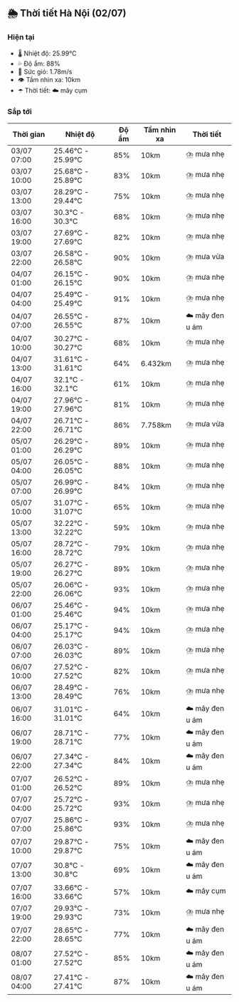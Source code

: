 ## 🌦️ Thời tiết Hà Nội (02/07)

### Hiện tại

- 🌡️ Nhiệt độ: 25.99℃
- 💦 Độ ẩm: 88%
- 💨 Sức gió: 1.78m/s
- 👁️ Tầm nhìn xa: 10km
- ☂️ Thời tiết: ☁️ mây cụm

### Sắp tới

| Thời gian | Nhiệt độ | Độ ẩm | Tầm nhìn xa | Thời tiết |
| --- | --- | --- | --- | --- |
| 03/07 07:00 | 25.46℃ - 25.99℃ | 85% | 10km | ⛈️ mưa nhẹ |
| 03/07 10:00 | 25.68℃ - 25.89℃ | 83% | 10km | ⛈️ mưa nhẹ |
| 03/07 13:00 | 28.29℃ - 29.44℃ | 75% | 10km | ⛈️ mưa nhẹ |
| 03/07 16:00 | 30.3℃ - 30.3℃ | 68% | 10km | ⛈️ mưa nhẹ |
| 03/07 19:00 | 27.69℃ - 27.69℃ | 82% | 10km | ⛈️ mưa nhẹ |
| 03/07 22:00 | 26.58℃ - 26.58℃ | 90% | 10km | ⛈️ mưa vừa |
| 04/07 01:00 | 26.15℃ - 26.15℃ | 90% | 10km | ⛈️ mưa nhẹ |
| 04/07 04:00 | 25.49℃ - 25.49℃ | 91% | 10km | ⛈️ mưa nhẹ |
| 04/07 07:00 | 26.55℃ - 26.55℃ | 87% | 10km | ☁️ mây đen u ám |
| 04/07 10:00 | 30.27℃ - 30.27℃ | 68% | 10km | ⛈️ mưa nhẹ |
| 04/07 13:00 | 31.61℃ - 31.61℃ | 64% | 6.432km | ⛈️ mưa nhẹ |
| 04/07 16:00 | 32.1℃ - 32.1℃ | 61% | 10km | ⛈️ mưa nhẹ |
| 04/07 19:00 | 27.96℃ - 27.96℃ | 81% | 10km | ⛈️ mưa nhẹ |
| 04/07 22:00 | 26.71℃ - 26.71℃ | 86% | 7.758km | ⛈️ mưa vừa |
| 05/07 01:00 | 26.29℃ - 26.29℃ | 89% | 10km | ⛈️ mưa nhẹ |
| 05/07 04:00 | 26.05℃ - 26.05℃ | 88% | 10km | ⛈️ mưa nhẹ |
| 05/07 07:00 | 26.99℃ - 26.99℃ | 84% | 10km | ⛈️ mưa nhẹ |
| 05/07 10:00 | 31.07℃ - 31.07℃ | 65% | 10km | ⛈️ mưa nhẹ |
| 05/07 13:00 | 32.22℃ - 32.22℃ | 59% | 10km | ⛈️ mưa nhẹ |
| 05/07 16:00 | 28.72℃ - 28.72℃ | 79% | 10km | ⛈️ mưa nhẹ |
| 05/07 19:00 | 26.27℃ - 26.27℃ | 89% | 10km | ⛈️ mưa nhẹ |
| 05/07 22:00 | 26.06℃ - 26.06℃ | 93% | 10km | ⛈️ mưa nhẹ |
| 06/07 01:00 | 25.46℃ - 25.46℃ | 94% | 10km | ⛈️ mưa nhẹ |
| 06/07 04:00 | 25.17℃ - 25.17℃ | 94% | 10km | ⛈️ mưa nhẹ |
| 06/07 07:00 | 26.03℃ - 26.03℃ | 89% | 10km | ⛈️ mưa nhẹ |
| 06/07 10:00 | 27.52℃ - 27.52℃ | 82% | 10km | ⛈️ mưa nhẹ |
| 06/07 13:00 | 28.49℃ - 28.49℃ | 76% | 10km | ⛈️ mưa nhẹ |
| 06/07 16:00 | 31.01℃ - 31.01℃ | 64% | 10km | ☁️ mây đen u ám |
| 06/07 19:00 | 28.71℃ - 28.71℃ | 77% | 10km | ☁️ mây đen u ám |
| 06/07 22:00 | 27.34℃ - 27.34℃ | 84% | 10km | ☁️ mây đen u ám |
| 07/07 01:00 | 26.52℃ - 26.52℃ | 89% | 10km | ⛈️ mưa nhẹ |
| 07/07 04:00 | 25.72℃ - 25.72℃ | 93% | 10km | ⛈️ mưa nhẹ |
| 07/07 07:00 | 25.86℃ - 25.86℃ | 93% | 10km | ⛈️ mưa nhẹ |
| 07/07 10:00 | 29.87℃ - 29.87℃ | 75% | 10km | ☁️ mây đen u ám |
| 07/07 13:00 | 30.8℃ - 30.8℃ | 69% | 10km | ☁️ mây đen u ám |
| 07/07 16:00 | 33.66℃ - 33.66℃ | 57% | 10km | ☁️ mây cụm |
| 07/07 19:00 | 29.93℃ - 29.93℃ | 73% | 10km | ⛈️ mưa nhẹ |
| 07/07 22:00 | 28.65℃ - 28.65℃ | 77% | 10km | ☁️ mây đen u ám |
| 08/07 01:00 | 27.52℃ - 27.52℃ | 85% | 10km | ☁️ mây đen u ám |
| 08/07 04:00 | 27.41℃ - 27.41℃ | 87% | 10km | ☁️ mây đen u ám |
